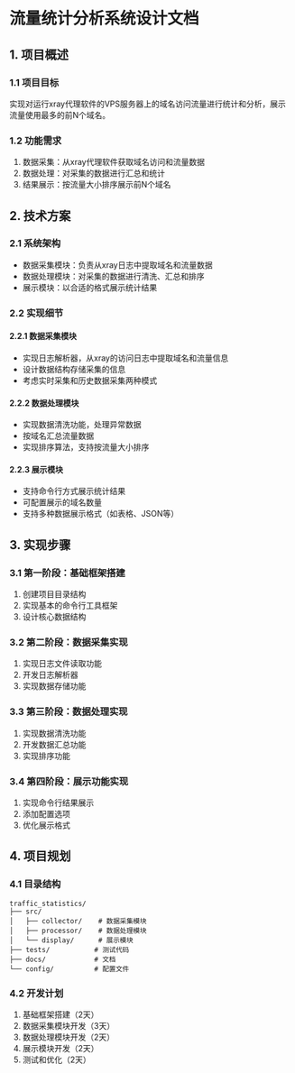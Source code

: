 # 流量统计分析系统设计文档

## 1. 项目概述

### 1.1 项目目标
实现对运行xray代理软件的VPS服务器上的域名访问流量进行统计和分析，展示流量使用最多的前N个域名。

### 1.2 功能需求
1. 数据采集：从xray代理软件获取域名访问和流量数据
2. 数据处理：对采集的数据进行汇总和统计
3. 结果展示：按流量大小排序展示前N个域名

## 2. 技术方案

### 2.1 系统架构
- 数据采集模块：负责从xray日志中提取域名和流量数据
- 数据处理模块：对采集的数据进行清洗、汇总和排序
- 展示模块：以合适的格式展示统计结果

### 2.2 实现细节

#### 2.2.1 数据采集模块
- 实现日志解析器，从xray的访问日志中提取域名和流量信息
- 设计数据结构存储采集的信息
- 考虑实时采集和历史数据采集两种模式

#### 2.2.2 数据处理模块
- 实现数据清洗功能，处理异常数据
- 按域名汇总流量数据
- 实现排序算法，支持按流量大小排序

#### 2.2.3 展示模块
- 支持命令行方式展示统计结果
- 可配置展示的域名数量
- 支持多种数据展示格式（如表格、JSON等）

## 3. 实现步骤

### 3.1 第一阶段：基础框架搭建
1. 创建项目目录结构
2. 实现基本的命令行工具框架
3. 设计核心数据结构

### 3.2 第二阶段：数据采集实现
1. 实现日志文件读取功能
2. 开发日志解析器
3. 实现数据存储功能

### 3.3 第三阶段：数据处理实现
1. 实现数据清洗功能
2. 开发数据汇总功能
3. 实现排序功能

### 3.4 第四阶段：展示功能实现
1. 实现命令行结果展示
2. 添加配置选项
3. 优化展示格式

## 4. 项目规划

### 4.1 目录结构
```
traffic_statistics/
├── src/
│   ├── collector/    # 数据采集模块
│   ├── processor/    # 数据处理模块
│   └── display/      # 展示模块
├── tests/           # 测试代码
├── docs/            # 文档
└── config/          # 配置文件
```

### 4.2 开发计划
1. 基础框架搭建（2天）
2. 数据采集模块开发（3天）
3. 数据处理模块开发（2天）
4. 展示模块开发（2天）
5. 测试和优化（2天）